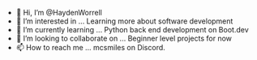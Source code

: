 - 👋 Hi, I’m @HaydenWorrell
- 👀 I’m interested in ... Learning more about software development
- 🌱 I’m currently learning ... Python back end development on Boot.dev
- 💞️ I’m looking to collaborate on ... Beginner level projects for now
- 📫 How to reach me ... mcsmiles on Discord. 

<!---
HaydenWorrell/HaydenWorrell is a ✨ special ✨ repository because its `README.md` (this file) appears on your GitHub profile.
You can click the Preview link to take a look at your changes.
--->
